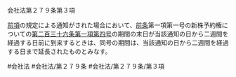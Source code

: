 会社法第２７９条第３項

[前項](会社法＿＿＿＿第２７９条第２項)の規定による通知がされた場合において、[前条](会社法＿＿＿＿第２７８条第１項)第一項第一号の新株予約権についての[第二百三十六条第一項第四号](会社法＿＿＿＿第２３６条第１項第４号)の期間の末日が当該通知の日から二週間を経過する日前に到来するときは、同号の期間は、当該通知の日から二週間を経過する日まで延長されたものとみなす。

#会社法
#会社法/第２７９条
#会社法/第２７９条/第３項
